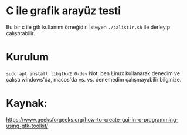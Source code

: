 # C ile grafik arayüz testi
Bu bir c ile gtk kullanımı örneğidir.
İsteyen ```./calistir.sh``` ile derleyip çalıştırabilir.
# Kurulum
```sudo apt install libgtk-2.0-dev```
Not: ben Linux kullanarak denedim ve çalıştı windows'da, macos'da vs. vs. denemedim çalışmayabilir bilginize.
# Kaynak:
https://www.geeksforgeeks.org/how-to-create-gui-in-c-programming-using-gtk-toolkit/

